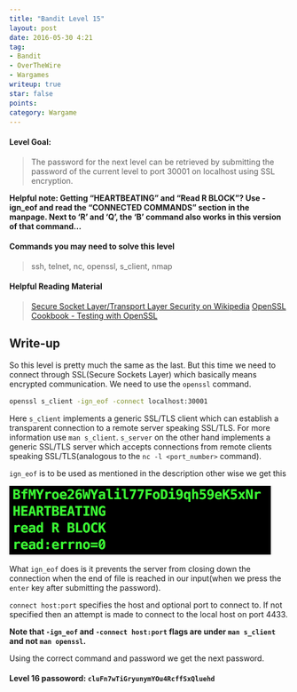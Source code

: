 ```yaml
---
title: "Bandit Level 15"
layout: post
date: 2016-05-30 4:21
tag:
- Bandit
- OverTheWire
- Wargames
writeup: true
star: false
points:
category: Wargame
---
```


#### Level Goal:

>The password for the next level can be retrieved by submitting the password of the current level to port 30001 on localhost using SSL encryption.

**Helpful note: Getting “HEARTBEATING” and “Read R BLOCK”? Use -ign_eof and read the “CONNECTED COMMANDS” section in the manpage. Next to ‘R’ and ‘Q’, the ‘B’ command also works in this version of that command…**

#### Commands you may need to solve this level

>ssh, telnet, nc, openssl, s_client, nmap

#### Helpful Reading Material

>[Secure Socket Layer/Transport Layer Security on Wikipedia](http://en.wikipedia.org/wiki/Secure_Socket_Layer)
[OpenSSL Cookbook - Testing with OpenSSL](https://www.feistyduck.com/library/openssl-cookbook/online/ch-testing-with-openssl.html)

## Write-up

So this level is pretty much the same as the last. But this time we need to connect through SSL(Secure Sockets Layer) which basically means encrypted communication. We need to use the `openssl` command.

~~~bash
openssl s_client -ign_eof -connect localhost:30001
~~~

Here `s_client` implements a generic SSL/TLS client which can establish a transparent connection to a remote server speaking SSL/TLS. For more information use `man s_client`. `s_server` on the other hand implements a generic SSL/TLS server which accepts connections from remote clients speaking SSL/TLS(analogous to the `nc -l <port_number>` command).

`ign_eof` is to be used as mentioned in the description other wise we get this

![eof error](/assets/images/OverTheWire/Bandit/eof_error.png)

What `ign_eof` does is it prevents the server from closing down the connection when the end of file is reached in our input(when we press the `enter` key after submitting the password).

`connect host:port` specifies the host and optional port to connect to. If not specified then an attempt is made to connect to the local host on port 4433.

**Note that `-ign_eof` and `-connect host:port` flags are under `man s_client` and not `man openssl`.**

Using the correct command and password we get the next password.

#### Level 16 passoword: `cluFn7wTiGryunymYOu4RcffSxQluehd`
